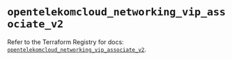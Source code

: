# `opentelekomcloud_networking_vip_associate_v2`

Refer to the Terraform Registry for docs: [`opentelekomcloud_networking_vip_associate_v2`](https://registry.terraform.io/providers/opentelekomcloud/opentelekomcloud/1.36.26/docs/resources/networking_vip_associate_v2).
